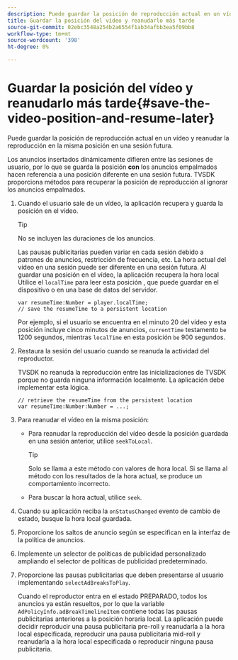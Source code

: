 ```yaml
---
description: Puede guardar la posición de reproducción actual en un vídeo y reanudar la reproducción en la misma posición en una sesión futura.
title: Guardar la posición del vídeo y reanudarlo más tarde
source-git-commit: 02ebc3548a254b2a6554f1ab34afbb3ea5f09bb8
workflow-type: tm+mt
source-wordcount: '398'
ht-degree: 0%

---
```


# Guardar la posición del vídeo y reanudarlo más tarde{#save-the-video-position-and-resume-later}

Puede guardar la posición de reproducción actual en un vídeo y reanudar la reproducción en la misma posición en una sesión futura.

Los anuncios insertados dinámicamente difieren entre las sesiones de usuario, por lo que se guarda la posición **con** los anuncios empalmados hacen referencia a una posición diferente en una sesión futura. TVSDK proporciona métodos para recuperar la posición de reproducción al ignorar los anuncios empalmados.

1. Cuando el usuario sale de un vídeo, la aplicación recupera y guarda la posición en el vídeo.

   >[!TIP]
   >
   >No se incluyen las duraciones de los anuncios.

   Las pausas publicitarias pueden variar en cada sesión debido a patrones de anuncios, restricción de frecuencia, etc. La hora actual del vídeo en una sesión puede ser diferente en una sesión futura. Al guardar una posición en el vídeo, la aplicación recupera la hora local Utilice el `localTime` para leer esta posición , que puede guardar en el dispositivo o en una base de datos del servidor.

   ```
   var resumeTime:Number = player.localTime; 
   // save the resumeTime to a persistent location
   ```

   Por ejemplo, si el usuario se encuentra en el minuto 20 del vídeo y esta posición incluye cinco minutos de anuncios, `currentTime` testamento `be` 1200 segundos, mientras `localTime` en esta posición `be` 900 segundos.

1. Restaura la sesión del usuario cuando se reanuda la actividad del reproductor.

   TVSDK no reanuda la reproducción entre las inicializaciones de TVSDK porque no guarda ninguna información localmente. La aplicación debe implementar esta lógica.

   ```
   // retrieve the resumeTime from the persistent location 
   var resumeTime:Number:Number = ...;
   ```

1. Para reanudar el vídeo en la misma posición:

   * Para reanudar la reproducción del vídeo desde la posición guardada en una sesión anterior, utilice `seekToLocal`.

     >[!TIP]
     >
     >Solo se llama a este método con valores de hora local. Si se llama al método con los resultados de la hora actual, se produce un comportamiento incorrecto.

   * Para buscar la hora actual, utilice `seek`.

1. Cuando su aplicación reciba la `onStatusChanged` evento de cambio de estado, busque la hora local guardada.
1. Proporcione los saltos de anuncio según se especifican en la interfaz de la política de anuncios.
1. Implemente un selector de políticas de publicidad personalizado ampliando el selector de políticas de publicidad predeterminado.
1. Proporcione las pausas publicitarias que deben presentarse al usuario implementando `selectAdBreaksToPlay`.

   Cuando el reproductor entra en el estado PREPARADO, todos los anuncios ya están resueltos, por lo que la variable `AdPolicyInfo.adBreakTimelineItem` contiene todas las pausas publicitarias anteriores a la posición horaria local. La aplicación puede decidir reproducir una pausa publicitaria pre-roll y reanudarla a la hora local especificada, reproducir una pausa publicitaria mid-roll y reanudarla a la hora local especificada o reproducir ninguna pausa publicitaria.
